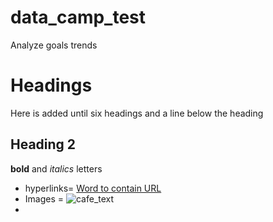 # data_camp_test
Analyze goals trends

# Headings
Here is added until six headings and a line below the heading
## Heading 2
**bold** and *italics* letters
* hyperlinks= [Word to contain URL](https://www.markdownguide.org/basic-syntax/)
* Images = ![cafe_text](<img width="330" alt="cafe" src="https://github.com/user-attachments/assets/9b7e73cd-c147-4eed-9869-1175f201102e" />)
* 
